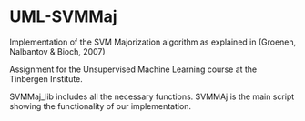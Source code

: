 # UML-SVMMaj
Implementation of the SVM Majorization algorithm as explained in (Groenen, Nalbantov &amp; Bioch, 2007)

Assignment for the Unsupervised Machine Learning course at the Tinbergen Institute.

SVMMaj_lib includes all the necessary functions.
SVMMAj is the main script showing the functionality of our implementation.
